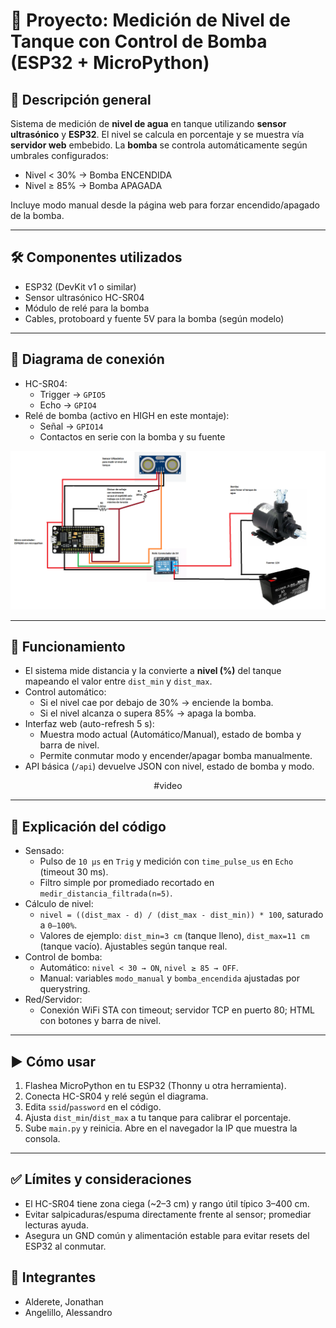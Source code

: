 # 🚰 Proyecto: Medición de Nivel de Tanque con Control de Bomba (ESP32 + MicroPython)

## 🔧 Descripción general
Sistema de medición de **nivel de agua** en tanque utilizando **sensor ultrasónico** y **ESP32**. El nivel se calcula en porcentaje y se muestra vía **servidor web** embebido. La **bomba** se controla automáticamente según umbrales configurados:
- Nivel < 30% → Bomba ENCENDIDA
- Nivel ≥ 85% → Bomba APAGADA

Incluye modo manual desde la página web para forzar encendido/apagado de la bomba.

---

## 🛠 Componentes utilizados
- ESP32 (DevKit v1 o similar)
- Sensor ultrasónico HC-SR04
- Módulo de relé para la bomba
- Cables, protoboard y fuente 5V para la bomba (según modelo)

---

## 🔌 Diagrama de conexión
- HC-SR04:
  - Trigger → `GPIO5`
  - Echo → `GPIO4`
- Relé de bomba (activo en HIGH en este montaje):
  - Señal → `GPIO14`
  - Contactos en serie con la bomba y su fuente

![Circuito](./circuito.png)

---

## 📲 Funcionamiento
- El sistema mide distancia y la convierte a **nivel (%)** del tanque mapeando el valor entre `dist_min` y `dist_max`.
- Control automático:
  - Si el nivel cae por debajo de 30% → enciende la bomba.
  - Si el nivel alcanza o supera 85% → apaga la bomba.
- Interfaz web (auto-refresh 5 s):
  - Muestra modo actual (Automático/Manual), estado de bomba y barra de nivel.
  - Permite conmutar modo y encender/apagar bomba manualmente.
- API básica (`/api`) devuelve JSON con nivel, estado de bomba y modo.

<div align="center">

  #video

</div>

---

## 🧩 Explicación del código
- Sensado:
  - Pulso de `10 µs` en `Trig` y medición con `time_pulse_us` en `Echo` (timeout 30 ms).
  - Filtro simple por promediado recortado en `medir_distancia_filtrada(n=5)`.
- Cálculo de nivel:
  - `nivel = ((dist_max - d) / (dist_max - dist_min)) * 100`, saturado a `0–100%`.
  - Valores de ejemplo: `dist_min=3 cm` (tanque lleno), `dist_max=11 cm` (tanque vacío). Ajustables según tanque real.
- Control de bomba:
  - Automático: `nivel < 30 → ON`, `nivel ≥ 85 → OFF`.
  - Manual: variables `modo_manual` y `bomba_encendida` ajustadas por querystring.
- Red/Servidor:
  - Conexión WiFi STA con timeout; servidor TCP en puerto 80; HTML con botones y barra de nivel.

---

## ▶️ Cómo usar
1. Flashea MicroPython en tu ESP32 (Thonny u otra herramienta).
2. Conecta HC-SR04 y relé según el diagrama.
3. Edita `ssid`/`password` en el código.
4. Ajusta `dist_min`/`dist_max` a tu tanque para calibrar el porcentaje.
5. Sube `main.py` y reinicia. Abre en el navegador la IP que muestra la consola.

---

## ✅ Límites y consideraciones
- El HC-SR04 tiene zona ciega (~2–3 cm) y rango útil típico 3–400 cm.
- Evitar salpicaduras/espuma directamente frente al sensor; promediar lecturas ayuda.
- Asegura un GND común y alimentación estable para evitar resets del ESP32 al conmutar.

## 👥 Integrantes
- Alderete, Jonathan
- Angelillo, Alessandro
